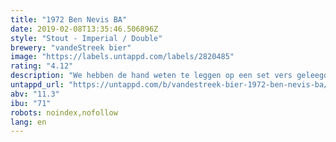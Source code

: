 ```yaml
---
title: "1972 Ben Nevis BA"
date: 2019-02-08T13:35:46.506896Z
style: "Stout - Imperial / Double"
brewery: "vandeStreek bier"
image: "https://labels.untappd.com/labels/2820485"
rating: "4.12"
description: "We hebben de hand weten te leggen op een set vers geleegde Ben Nevis vaten uit 1972. Deze vaten zijn na 45 jaar geleegd en wij hebben speciaal voor deze vaten een heerlijke zoete imperial stout gebrouwen. De barrels en de whisky liggen er bovenop bij deze klapper van 11,3%. "
untappd_url: "https://untappd.com/b/vandestreek-bier-1972-ben-nevis-ba/2820485"
abv: "11.3"
ibu: "71"
robots: noindex,nofollow
lang: en
---
```


